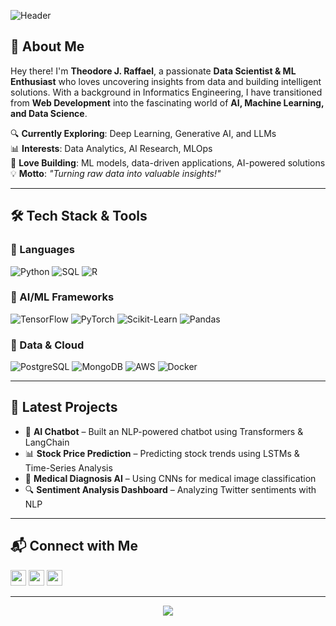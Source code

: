 ![Header](https://capsule-render.vercel.app/api?type=waving&color=gradient&height=150&section=header&text=Theodore%20J.%20Raffael&fontSize=40&fontAlignY=35&desc=Data%20Science%20%7C%20Machine%20Learning%20%7C%20AI&descAlignY=55&descAlign=50)

## 👋 About Me

Hey there! I'm **Theodore J. Raffael**, a passionate **Data Scientist & ML Enthusiast** who loves uncovering insights from data and building intelligent solutions. With a background in Informatics Engineering, I have transitioned from **Web Development** into the fascinating world of **AI, Machine Learning, and Data Science**.

🔍 **Currently Exploring**: Deep Learning, Generative AI, and LLMs  
📊 **Interests**: Data Analytics, AI Research, MLOps  
🚀 **Love Building**: ML models, data-driven applications, AI-powered solutions  
💡 **Motto**: _"Turning raw data into valuable insights!"_

---

## 🛠️ Tech Stack & Tools

### 🔹 Languages
![Python](https://img.shields.io/badge/Python-FFD43B?style=for-the-badge&logo=python&logoColor=blue)
![SQL](https://img.shields.io/badge/SQL-4479A1?style=for-the-badge&logo=postgresql&logoColor=white)
![R](https://img.shields.io/badge/R-276DC3?style=for-the-badge&logo=r&logoColor=white)

### 🔹 AI/ML Frameworks
![TensorFlow](https://img.shields.io/badge/TensorFlow-FF6F00?style=for-the-badge&logo=tensorflow&logoColor=white)
![PyTorch](https://img.shields.io/badge/PyTorch-EE4C2C?style=for-the-badge&logo=pytorch&logoColor=white)
![Scikit-Learn](https://img.shields.io/badge/Scikit--Learn-F7931E?style=for-the-badge&logo=scikit-learn&logoColor=white)
![Pandas](https://img.shields.io/badge/Pandas-150458?style=for-the-badge&logo=pandas&logoColor=white)

### 🔹 Data & Cloud
![PostgreSQL](https://img.shields.io/badge/PostgreSQL-316192?style=for-the-badge&logo=postgresql&logoColor=white)
![MongoDB](https://img.shields.io/badge/MongoDB-4EA94B?style=for-the-badge&logo=mongodb&logoColor=white)
![AWS](https://img.shields.io/badge/AWS-FF9900?style=for-the-badge&logo=amazonaws&logoColor=white)
![Docker](https://img.shields.io/badge/Docker-2496ED?style=for-the-badge&logo=docker&logoColor=white)

---

## 🚀 Latest Projects

- 🤖 **AI Chatbot** – Built an NLP-powered chatbot using Transformers & LangChain
- 📊 **Stock Price Prediction** – Predicting stock trends using LSTMs & Time-Series Analysis
- 🏥 **Medical Diagnosis AI** – Using CNNs for medical image classification
- 🔍 **Sentiment Analysis Dashboard** – Analyzing Twitter sentiments with NLP

---

## 📬 Connect with Me

<p>
<a href="https://www.linkedin.com/in/theodoreraffael/"><img src="https://img.shields.io/badge/LinkedIn-%230077B5.svg?&style=for-the-badge&logo=linkedin&logoColor=white" height=25></a>
<a href="https://www.instagram.com/theodreraffael/"><img src="https://img.shields.io/badge/Instagram-%23E1306C.svg?&style=for-the-badge&logo=instagram&logoColor=white" height=25></a>
<a href="mailto:theodoreraffael@gmail.com"><img src="https://img.shields.io/badge/Gmail-D14836.svg?&style=for-the-badge&logo=gmail&logoColor=white" height=25></a>
</p>

---

<p align="center">
  <img src="https://capsule-render.vercel.app/api?type=waving&color=gradient&height=100&section=footer"/>
</p>
